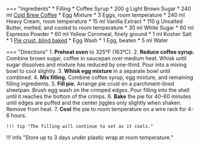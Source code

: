 === "Ingredients"
    * Filling
        * Coffee Syrup
            * 200 g Light Brown Sugar
            * 240 ml [Cold Brew Coffee](../../beverages/cold-brew-coffee.md)
        * Egg Mixture
            * 3 Eggs, room temperature
            * 240 ml Heavy Cream, room temperature
            * 15 ml Vanilla Extract
        * 110 g Unsalted Butter, melted, and cooled to room temperature
        * 30 ml White Sugar
        * 60 ml Espresso Powder
        * 60 ml Yellow Cornmeal, finely ground
        * 1 ml Kosher Salt
    * 1 [Pie crust, blind baked](../../breads/crusts/pie-crust.md)
    * Egg Wash
        * 1 Egg, beaten
        * 5 ml Water

=== "Directions"
    1. **Preheat oven** to 325°F (163°C).
    2. **Reduce coffee syrup.** Combine brown sugar, coffee in saucepan over medium heat. Whisk until sugar dissolves and mixture has reduced by one-third. Pour into a mixing bowl to cool slightly.
    3. **Whisk egg mixture** in a separate bowl until combined.
    4. **Mix filling.** Combine coffee syrup, egg mixture, and remaining filling ingredients.
    5. **Fill pie.** Arrange pie crust on a parchment-lined sheetpan. Brush egg wash on the crimped edges. Pour filling into the shell until it reaches the bottom of the crimps.
    6. **Bake** the pie for 40-60 minutes until edges are puffed and the center jiggles only slightly when shaken. Remove from heat.
    7. **Cool** the pie to room temperature on a wire rack for 4-6 hours.

    !!! tip "The filling will continue to set as it cools."

!!! info "Store up to 3 days under plastic wrap at room temperature."

[^1]: {{ cite.ludwinski_sister_pie }} Accessed December 2020.
